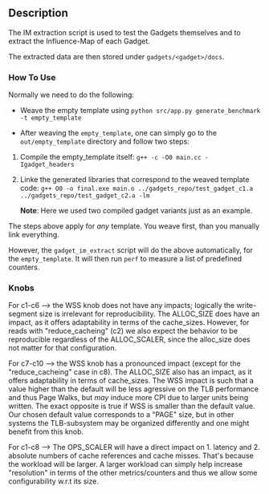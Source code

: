 ## Description

The IM extraction script is used to test the Gadgets themselves and to extract the Influence-Map of each Gadget.

The extracted data are then stored under `gadgets/<gadget>/docs`. 

### How To Use 

Normally we need to do the following:

- Weave the empty template using `python src/app.py generate_benchmark -t empty_template`

- After weaving the `empty_template`, one can simply go to the `out/empty_template` directory and follow two steps:

1. Compile the empty_template itself: `g++ -c -O0 main.cc -Igadget_headers`
2. Linke the generated libraries that correspond to the weaved template code:
    `g++ O0 -o final.exe main.o ../gadgets_repo/test_gadget_c1.a ../gadgets_repo/test_gadget_c2.a -lm`
    
    **Note**: Here we used two compiled gadget variants just as an example. 

The steps above apply for *any* template. You weave first, than you manually link everything.


However, the `gadget_im_extract` script will do the above automatically, for the `empty_template`. It will then run `perf` to measure
a list of predefined counters.


### Knobs

For c1-c6 --> the WSS knob does not have any impacts; logically the write-segment size is irrelevant for reproducibility. The ALLOC_SIZE does have an impact, as it offers adaptability in terms of the cache_sizes.
However, for reads with "reduce_cacheing" (c2) we also expect the behavior to be reproducible regardless of the ALLOC_SCALER, since the alloc_size does not matter for that configuration.

For c7-c10 --> the WSS knob has a pronounced impact (except for the "reduce_cacheing" case in c8). The ALLOC_SIZE also has an impact, as it offers adaptability in terms of cache_sizes.
The WSS impact is such that a value higher than the default will be less agressive on the TLB performance and thus Page Walks, but *may* induce more CPI due to larger units being written. The exact opposite is true if WSS is smaller than the default value. Our chosen default value corresponds to a "PAGE" size, but in other systems the TLB-subsystem may be organized differently and one might benefit from this knob.

For c1-c8 --> The OPS_SCALER will have a direct impact on 1. latency and 2. absolute numbers of cache references and cache misses. That's because the workload will be larger. A larger workload can simply help increase "resolution" in terms of the other metrics/counters and thus we allow some configurability w.r.t its size.